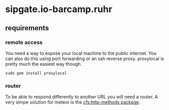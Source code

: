 # sipgate.io-barcamp.ruhr

## requirements

### remote access

You need a way to expose your local machine to the public internet. You can also do this using port forwarding or an ssh reverse proxy. proxylocal is pretty much the easiest way though.

    sudo gem install proxylocal

### router

To be able to respond differently to another URL you will need a router. A very simpe solution for meteor is the [cfs:http-methods package](https://github.com/CollectionFS/Meteor-http-methods).
